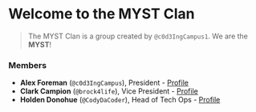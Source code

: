 # Welcome to the MYST Clan
> The MYST Clan is a group created by `@c0d3IngCampus1`. We are the **MYST**!

### Members
- **Alex Foreman** (`@c0d3IngCampus`), President - [Profile](AFP.md)
- **Clark Campion** (`@brock4life`), Vice President - [Profile](CCP.md)
- **Holden Donohue** (`@CodyDaCoder`), Head of Tech Ops - [Profile](HDP.md)












